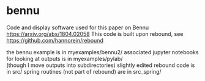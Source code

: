 # bennu
Code and display software used for this paper on Bennu  
https://arxiv.org/abs/1804.02058
This code is built upon rebound, see https://github.com/hannorein/rebound

the bennu example is in myexamples/bennu2/
associated jupyter notebooks for looking at outputs is in myexamples/pylab/  
  (though I move outputs into subdirectories)
slightly edited rebound code is in src/
spring routines (not part of rebound) are in src_spring/
